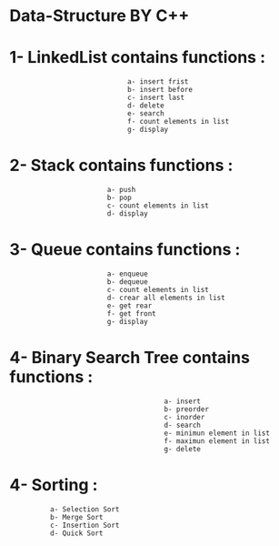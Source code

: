 # Data-Structure BY C++ 
# 1- LinkedList contains functions :  
                                 a- insert frist
                                 b- insert before
                                 c- insert last
                                 d- delete 
                                 e- search
                                 f- count elements in list
                                 g- display
# 2- Stack contains functions :   
                            a- push
                            b- pop
                            c- count elements in list
                            d- display
# 3- Queue contains functions :
                            a- enqueue
                            b- dequeue
                            c- count elements in list
                            d- crear all elements in list
                            e- get rear
                            f- get front
                            g- display
# 4- Binary Search Tree contains functions :
                                          a- insert
                                          b- preorder
                                          c- inorder
                                          d- search
                                          e- minimun element in list
                                          f- maximun element in list
                                          g- delete
# 4- Sorting :
              a- Selection Sort
              b- Merge Sort
              c- Insertion Sort
              d- Quick Sort
